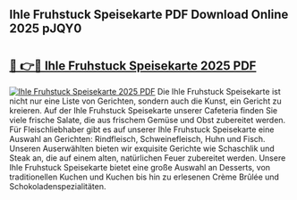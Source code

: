 ## Ihle Fruhstuck Speisekarte PDF Download Online 2025 pJQY0

# <h2><a href="http://gc9m63.nevu.top/?p=Ihle+Fruhstuck+Speisekarte">🔗 👉🔴 Ihle Fruhstuck Speisekarte 2025 PDF</a></h2>

[![Ihle Fruhstuck Speisekarte 2025 PDF](https://i.imgur.com/dBaPXMq.png)](http://gc9m63.nevu.top/?p=Ihle+Fruhstuck+Speisekarte)
Die Ihle Fruhstuck Speisekarte ist nicht nur eine Liste von Gerichten, sondern auch die Kunst, ein Gericht zu kreieren. Auf der Ihle Fruhstuck Speisekarte unserer Cafeteria finden Sie viele frische Salate, die aus frischem Gemüse und Obst zubereitet werden. Für Fleischliebhaber gibt es auf unserer Ihle Fruhstuck Speisekarte eine Auswahl an Gerichten: Rindfleisch, Schweinefleisch, Huhn und Fisch. Unseren Auserwählten bieten wir exquisite Gerichte wie Schaschlik und Steak an, die auf einem alten, natürlichen Feuer zubereitet werden. Unsere Ihle Fruhstuck Speisekarte bietet eine große Auswahl an Desserts, von traditionellen Kuchen und Kuchen bis hin zu erlesenen Crème Brûlée und Schokoladenspezialitäten.
